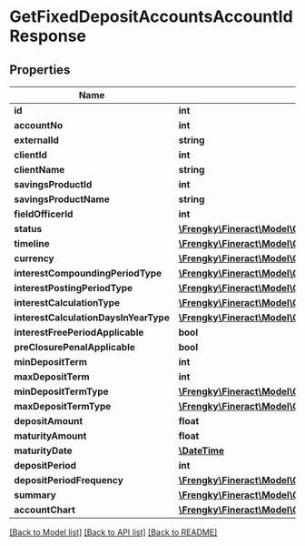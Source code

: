 # GetFixedDepositAccountsAccountIdResponse

## Properties
Name | Type | Description | Notes
------------ | ------------- | ------------- | -------------
**id** | **int** |  | [optional] 
**accountNo** | **int** |  | [optional] 
**externalId** | **string** |  | [optional] 
**clientId** | **int** |  | [optional] 
**clientName** | **string** |  | [optional] 
**savingsProductId** | **int** |  | [optional] 
**savingsProductName** | **string** |  | [optional] 
**fieldOfficerId** | **int** |  | [optional] 
**status** | [**\Frengky\Fineract\Model\GetFixedDepositAccountsStatus**](GetFixedDepositAccountsStatus.md) |  | [optional] 
**timeline** | [**\Frengky\Fineract\Model\GetFixedDepositAccountsTimeline**](GetFixedDepositAccountsTimeline.md) |  | [optional] 
**currency** | [**\Frengky\Fineract\Model\GetFixedDepositAccountsAccountIdCurrency**](GetFixedDepositAccountsAccountIdCurrency.md) |  | [optional] 
**interestCompoundingPeriodType** | [**\Frengky\Fineract\Model\GetFixedDepositAccountsInterestCompoundingPeriodType**](GetFixedDepositAccountsInterestCompoundingPeriodType.md) |  | [optional] 
**interestPostingPeriodType** | [**\Frengky\Fineract\Model\GetFixedDepositAccountsInterestPostingPeriodType**](GetFixedDepositAccountsInterestPostingPeriodType.md) |  | [optional] 
**interestCalculationType** | [**\Frengky\Fineract\Model\GetFixedDepositAccountsInterestCalculationType**](GetFixedDepositAccountsInterestCalculationType.md) |  | [optional] 
**interestCalculationDaysInYearType** | [**\Frengky\Fineract\Model\GetFixedDepositAccountsInterestCalculationDaysInYearType**](GetFixedDepositAccountsInterestCalculationDaysInYearType.md) |  | [optional] 
**interestFreePeriodApplicable** | **bool** |  | [optional] 
**preClosurePenalApplicable** | **bool** |  | [optional] 
**minDepositTerm** | **int** |  | [optional] 
**maxDepositTerm** | **int** |  | [optional] 
**minDepositTermType** | [**\Frengky\Fineract\Model\GetFixedDepositAccountsMinDepositTermType**](GetFixedDepositAccountsMinDepositTermType.md) |  | [optional] 
**maxDepositTermType** | [**\Frengky\Fineract\Model\GetFixedDepositAccountsMaxDepositTermType**](GetFixedDepositAccountsMaxDepositTermType.md) |  | [optional] 
**depositAmount** | **float** |  | [optional] 
**maturityAmount** | **float** |  | [optional] 
**maturityDate** | [**\DateTime**](\DateTime.md) |  | [optional] 
**depositPeriod** | **int** |  | [optional] 
**depositPeriodFrequency** | [**\Frengky\Fineract\Model\GetFixedDepositAccountsDepositPeriodFrequency**](GetFixedDepositAccountsDepositPeriodFrequency.md) |  | [optional] 
**summary** | [**\Frengky\Fineract\Model\GetFixedDepositAccountsAccountIdSummary**](GetFixedDepositAccountsAccountIdSummary.md) |  | [optional] 
**accountChart** | [**\Frengky\Fineract\Model\GetFixedDepositAccountsAccountChart**](GetFixedDepositAccountsAccountChart.md) |  | [optional] 

[[Back to Model list]](../../README.md#documentation-for-models) [[Back to API list]](../../README.md#documentation-for-api-endpoints) [[Back to README]](../../README.md)

